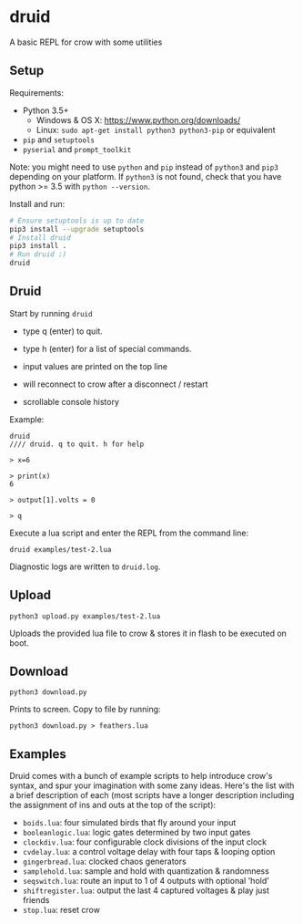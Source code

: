# druid

A basic REPL for crow with some utilities

## Setup

Requirements:
- Python 3.5+
  - Windows & OS X: https://www.python.org/downloads/
  - Linux: `sudo apt-get install python3 python3-pip` or equivalent
- `pip` and `setuptools`
- `pyserial` and `prompt_toolkit`

Note: you might need to use `python` and `pip` instead of `python3` and `pip3` depending on your platform. If `python3` is not found, check that you have python >= 3.5 with `python --version`.

Install and run:
```bash
# Ensure setuptools is up to date
pip3 install --upgrade setuptools
# Install druid
pip3 install .
# Run druid :)
druid
```

## Druid

Start by running `druid`

- type q (enter) to quit.
- type h (enter) for a list of special commands.

- input values are printed on the top line
- will reconnect to crow after a disconnect / restart
- scrollable console history

Example:

```
druid
//// druid. q to quit. h for help

> x=6

> print(x)
6

> output[1].volts = 0

> q
```

Execute a lua script and enter the REPL from the command line:
```
druid examples/test-2.lua
```

Diagnostic logs are written to `druid.log`.

## Upload

```
python3 upload.py examples/test-2.lua
```

Uploads the provided lua file to crow & stores it in flash to be executed on boot.

## Download

```
python3 download.py
```

Prints to screen.
Copy to file by running:

```
python3 download.py > feathers.lua
```

## Examples

Druid comes with a bunch of example scripts to help introduce crow's syntax, and spur your imagination with some zany ideas. Here's the list with a brief description of each (most scripts have a longer description including the assignment of ins and outs at the top of the script):

- `boids.lua`: four simulated birds that fly around your input
- `booleanlogic.lua`: logic gates determined by two input gates
- `clockdiv.lua`: four configurable clock divisions of the input clock
- `cvdelay.lua`: a control voltage delay with four taps & looping option
- `gingerbread.lua`: clocked chaos generators
- `samplehold.lua`: sample and hold with quantization & randomness
- `seqswitch.lua`: route an input to 1 of 4 outputs with optional 'hold'
- `shiftregister.lua`: output the last 4 captured voltages & play just friends
- `stop.lua`: reset crow
